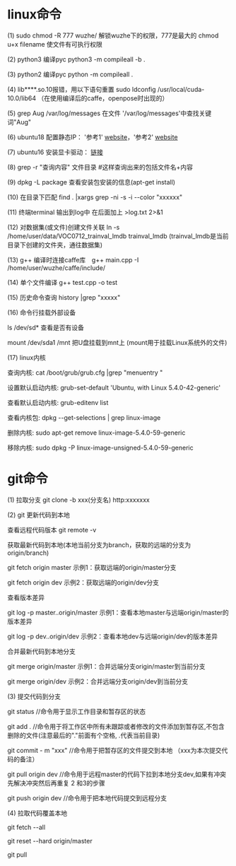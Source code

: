 # linux命令

(1) sudo chmod -R 777 wuzhe/  解锁wuzhe下的权限，777是最大的       chmod u+x filename 使文件有可执行权限

(2) python3 编译pyc python3 -m compileall -b .

(3) python2 编译pyc python -m compileall .

(4) lib****.so.10报错，用以下语句重置  sudo ldconfig /usr/local/cuda-10.0/lib64 （在使用编译后的caffe，openpose时出现的）

(5) grep Aug /var/log/messages 在文件 '/var/log/messages'中查找关键词"Aug" 

(6) ubuntu18 配置静态IP： '参考1' [website](https://blog.csdn.net/qq_34889607/article/details/82497405)，'参考2' [website](https://www.jianshu.com/p/2b401aa0052d)

(7) ubuntu16 安装显卡驱动： [链接](https://www.cnblogs.com/myblog1993/p/9284071.html)

(8) grep -r "查询内容"  文件目录    #这样查询出来的包括文件名+内容

(9) dpkg -L package 查看安装包安装的信息(apt-get install)

(10) 在目录下匹配 find . |xargs grep -ni -s -i --color "xxxxxx"

(11) 终端terminal 输出到log中 在后面加上  >log.txt 2>&1

(12) 对数据集(或文件)创建文件关联 ln -s /home/user/data/VOC0712_trainval_lmdb trainval_lmdb (trainval_lmdb是当前目录下创建的文件夹，通往数据集)

(13) g++ 编译时连接caffe库　g++ main.cpp -I /home/user/wuzhe/caffe/include/

(14) 单个文件编译 g++ test.cpp -o test

(15) 历史命令查询 history |grep "xxxxx"

(16) 命令行挂载外部设备 

ls /dev/sd* 查看是否有设备 

mount /dev/sda1 /mnt 把U盘挂载到mnt上 (mount用于挂载Linux系统外的文件)

(17) linux内核

查询内核: cat /boot/grub/grub.cfg |grep "menuentry "

设置默认启动内核: grub-set-default 'Ubuntu, with Linux 5.4.0-42-generic'

查看默认启动内核: grub-editenv list

查看内核包: dpkg --get-selections | grep linux-image

删除内核: sudo apt-get remove linux-image-5.4.0-59-generic

移除内核: sudo dpkg -P linux-image-unsigned-5.4.0-59-generic





# git命令
(1) 拉取分支 git clone -b xxx(分支名) http:xxxxxxx

(2) git 更新代码到本地

查看远程代码版本 git remote -v

获取最新代码到本地(本地当前分支为branch，获取的远端的分支为origin/branch)

git fetch origin master  示例1：获取远端的origin/master分支

git fetch origin dev 示例2：获取远端的origin/dev分支

查看版本差异

git log -p master..origin/master 示例1：查看本地master与远端origin/master的版本差异

git log -p dev..origin/dev   示例2：查看本地dev与远端origin/dev的版本差异

合并最新代码到本地分支

git merge origin/master  示例1：合并远端分支origin/master到当前分支

git merge origin/dev 示例2：合并远端分支origin/dev到当前分支

(3) 提交代码到分支

 git status //命令用于显示工作目录和暂存区的状态
 
 git add . //命令用于将工作区中所有未跟踪或者修改的文件添加到暂存区,不包含删除的文件(注意最后的"."前面有个空格, .代表当前目录)
  
 git commit - m "xxx" //命令用于把暂存区的文件提交到本地 （xxx为本次提交代码的备注）
  
 git pull origin dev //命令用于远程master的代码下拉到本地分支dev,如果有冲突先解决冲突然后再重复 2 和3的步骤
  
 git push origin dev //命令用于把本地代码提交到远程分支
 
 (4) 拉取代码覆盖本地
 
 git fetch --all
 
 git reset --hard origin/master
 
 git pull
